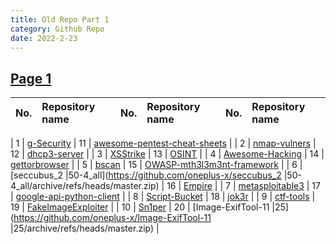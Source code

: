 ```yaml
---
title: Old Repo Part 1
category: Github Repo
date: 2022-2-23
---
```

## [Page 1](https://github.com/orgs/oneplus-x/repositories?page=1)

| No. | Repository name | No. | Repository name | No. | Repository name |
| :-------- | :-------- | :-------- | :-------- | :-------- | :-------- |

| 1 | [g-Security](https://github.com/oneplus-x/g-Security/archive/refs/heads/master.zip) | 11 | [awesome-pentest-cheat-sheets](https://github.com/oneplus-x/awesome-pentest-cheat-sheets/archive/refs/heads/master.zip) |
| 2 | [nmap-vulners](https://github.com/oneplus-x/nmap-vulners/archive/refs/heads/master.zip) | 12 | [dhcp3-server](https://github.com/oneplus-x/dhcp3-server/archive/refs/heads/master.zip) |
| 3 | [XSStrike](https://github.com/oneplus-x/XSStrike/archive/refs/heads/master.zip) | 13 | [OSINT](https://github.com/oneplus-x/OSINT/archive/refs/heads/master.zip) |
| 4 | [Awesome-Hacking](https://github.com/oneplus-x/Awesome-Hacking/archive/refs/heads/master.zip) | 14 | [gettorbrowser](https://github.com/oneplus-x/gettorbrowser/archive/refs/heads/master.zip) |
| 5 | [bscan](https://github.com/oneplus-x/bscan/archive/refs/heads/master.zip) | 15 | [OWASP-mth3l3m3nt-framework](https://github.com/oneplus-x/OWASP-mth3l3m3nt-framework/archive/refs/heads/master.zip) |
| 6 | [seccubus_2 |50-4_all](https://github.com/oneplus-x/seccubus_2 |50-4_all/archive/refs/heads/master.zip) | 16 | [Empire](https://github.com/oneplus-x/Empire/archive/refs/heads/master.zip) |
| 7 | [metasploitable3](https://github.com/oneplus-x/metasploitable3/archive/refs/heads/master.zip) | 17 | [google-api-python-client](https://github.com/oneplus-x/google-api-python-client/archive/refs/heads/master.zip) |
| 8 | [Script-Bucket](https://github.com/oneplus-x/Script-Bucket/archive/refs/heads/master.zip) | 18 | [jok3r](https://github.com/oneplus-x/jok3r/archive/refs/heads/master.zip) |
| 9 | [ctf-tools](https://github.com/oneplus-x/ctf-tools/archive/refs/heads/master.zip) | 19 | [FakeImageExploiter](https://github.com/oneplus-x/FakeImageExploiter/archive/refs/heads/master.zip) |
| 10 | [Sn1per](https://github.com/oneplus-x/Sn1per/archive/refs/heads/master.zip) | 20 | [Image-ExifTool-11 |25](https://github.com/oneplus-x/Image-ExifTool-11 |25/archive/refs/heads/master.zip) |
